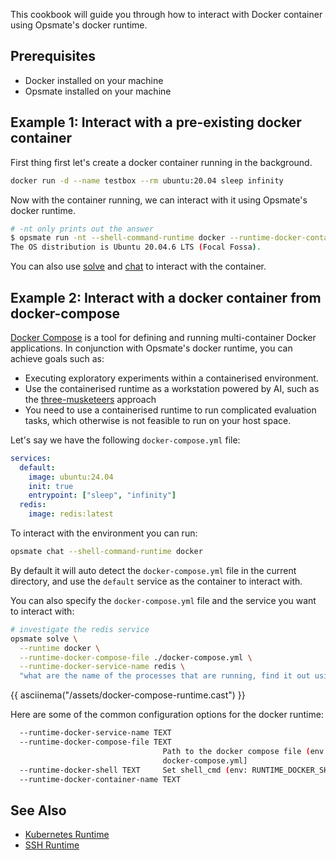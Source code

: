 This cookbook will guide you through how to interact with Docker container using Opsmate's docker runtime.

## Prerequisites

- Docker installed on your machine
- Opsmate installed on your machine

## Example 1: Interact with a pre-existing docker container

First thing first let's create a docker container running in the background.

```bash
docker run -d --name testbox --rm ubuntu:20.04 sleep infinity
```

Now with the container running, we can interact with it using Opsmate's docker runtime.

```bash
# -nt only prints out the answer
$ opsmate run -nt --shell-command-runtime docker --runtime-docker-container-name testbox "what is the os distro"
The OS distribution is Ubuntu 20.04.6 LTS (Focal Fossa).
```

You can also use [solve](../CLI/solve.md) and [chat](../CLI/chat.md) to interact with the container.

## Example 2: Interact with a docker container from docker-compose

[Docker Compose](https://docs.docker.com/compose/) is a tool for defining and running multi-container Docker applications. In conjunction with Opsmate's docker runtime, you can achieve goals such as:

- Executing exploratory experiments within a containerised environment.
- Use the containerised runtime as a workstation powered by AI, such as the [three-musketeers](https://3musketeers.pages.dev/) approach
- You need to use a containerised runtime to run complicated evaluation tasks, which otherwise is not feasible to run on your host space.

Let's say we have the following `docker-compose.yml` file:

```yaml
services:
  default:
    image: ubuntu:24.04
    init: true
    entrypoint: ["sleep", "infinity"]
  redis:
    image: redis:latest
```

To interact with the environment you can run:

```bash
opsmate chat --shell-command-runtime docker
```

By default it will auto detect the `docker-compose.yml` file in the current directory, and use the `default` service as the container to interact with.

You can also specify the `docker-compose.yml` file and the service you want to interact with:

```bash
# investigate the redis service
opsmate solve \
  --runtime docker \
  --runtime-docker-compose-file ./docker-compose.yml \
  --runtime-docker-service-name redis \
  "what are the name of the processes that are running, find it out using the /proc directory"
```

{{ asciinema("/assets/docker-compose-runtime.cast") }}

Here are some of the common configuration options for the docker runtime:

```bash
  --runtime-docker-service-name TEXT
  --runtime-docker-compose-file TEXT
                                  Path to the docker compose file (env:
                                  docker-compose.yml]
  --runtime-docker-shell TEXT     Set shell_cmd (env: RUNTIME_DOCKER_SHELL)
  --runtime-docker-container-name TEXT
```

## See Also

- [Kubernetes Runtime](k8s-runtime.md)
- [SSH Runtime](manage-vms.md)
